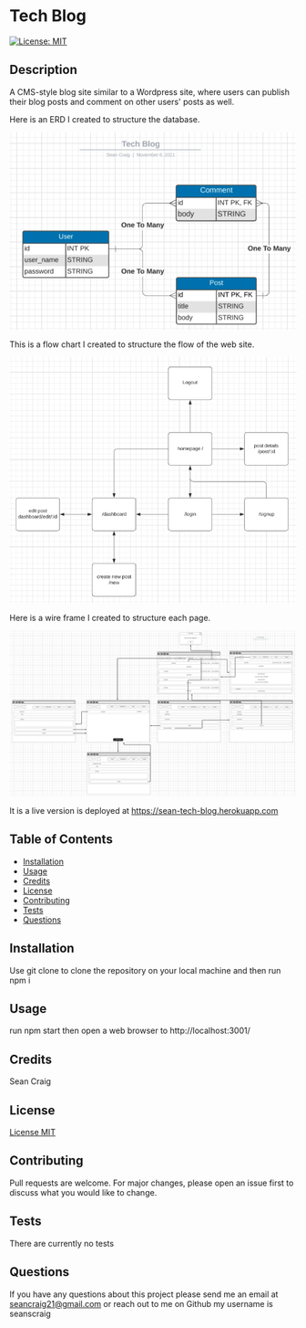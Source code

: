 # Tech Blog

  [![License: MIT](https://img.shields.io/badge/License-MIT-yellow.svg)](https://opensource.org/licenses/MIT)

  ## Description
  A CMS-style blog site similar to a Wordpress site, where users can publish their blog posts and comment on other users' posts as well.

  Here is an ERD I created to structure the database.
  
  ![Tables with field names and link to each other with arrows](./assets/Tech-Blog-ERD.png)

  This is a flow chart I created to structure the flow of the web site.
  
  ![Boxes with names linked together by arrows](./assets/Tech-Blog-Flow-Chart.png)

  Here is a wire frame I created to structure each page.
  
  ![Simple webpage layouts that show where each link goes to](./assets/Tech-Blog-Wireframe.png)

  It is a live version is deployed at https://sean-tech-blog.herokuapp.com

  ## Table of Contents
  - [Installation](#installation)
  - [Usage](#usage)
  - [Credits](#credits)
  - [License](#license)
  - [Contributing](#contributing)
  - [Tests](#tests)
  - [Questions](#questions)

  ## Installation 
  Use git clone to clone the repository on your local machine and then run npm i

  ## Usage 
  run npm start then open a web browser to http://localhost:3001/

  ## Credits 
  Sean Craig

  ## License 
  [License MIT](https://opensource.org/licenses/MIT)

  ## Contributing
  Pull requests are welcome. For major changes, please open an issue first to discuss what you would like to change.

  ## Tests
  There are currently no tests

  ## Questions
  If you have any questions about this project please send me an email at seancraig21@gmail.com or reach out to me on Github my username is seanscraig
